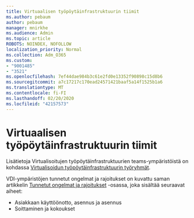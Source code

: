 ```yaml
---
title: Virtuaalisen työpöytäinfrastruktuurin tiimit
ms.author: pebaum
author: pebaum
manager: mnirkhe
ms.audience: Admin
ms.topic: article
ROBOTS: NOINDEX, NOFOLLOW
localization_priority: Normal
ms.collection: Adm_O365
ms.custom:
- "9001485"
- "3521"
ms.openlocfilehash: 7ef44dae984b3c61e2fd0e13352f90898c15d8b6
ms.sourcegitcommit: a7c17217c170ead24571421baaf5a14f1525b1a6
ms.translationtype: MT
ms.contentlocale: fi-FI
ms.lasthandoff: 02/20/2020
ms.locfileid: "42157573"
---
```

# <a name="teams-for-virtualized-desktop-infrastructure"></a>Virtuaalisen työpöytäinfrastruktuurin tiimit

Lisätietoja Virtualisoitujen työpöytäinfrastruktuurien teams-ympäristöistä on kohdassa [Virtualisoidun työpöytäinfrastruktuurin työryhmät](https://docs.microsoft.com/en-us/microsoftteams/teams-for-vdi).

VDI-ympäristöjen tunnetut ongelmat ja rajoitukset on kuvattu saman artikkelin [Tunnetut ongelmat ja rajoitukset](https://docs.microsoft.com/en-us/microsoftteams/teams-for-vdi#known-issues-and-limitations) -osassa, joka sisältää seuraavat aiheet:
 - Asiakkaan käyttöönotto, asennus ja asennus
 - Soittaminen ja kokoukset